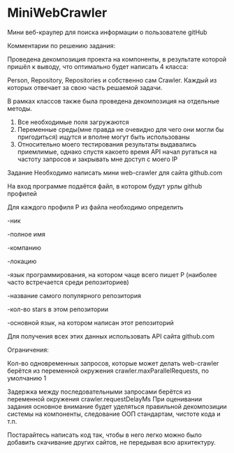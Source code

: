 # MiniWebCrawler
Мини веб-краулер для поиска информации о пользователе gitHub

Комментарии по решению задания:

Проведена декомпозиция проекта на компоненты, в результате которой пришёл к выводу, что оптимально будет написать 4 класса:

Person, Repository, Repositories и собственно сам Crawler. Каждый из которых отвечает за свою часть решаемой задачи.

В рамках классов также была проведена декомпозиция на отдельные методы.


1. Все необходимые поля загружаются
2. Переменные среды(мне правда не очевидно для чего они могли бы пригодиться) ищутся и вполне могут быть использованы
3. Относительно моего тестирования результаты выдавались приемлимые, однако спустя какоето время 
   API начал ругаться на частоту запросов и закрывать мне доступ с моего IP

  
 
Задание
Необходимо написать мини web-crawler для сайта github.com

На вход программе подаётся файл, в котором будут урлы github профилей

Для каждого профиля P из файла необходимо определить


-ник

-полное имя

-компанию

-локацию

-язык программирования, на котором чаще всего пишет P (наиболее часто встречается среди репозиториев)

-название самого популярного репозитория

-кол-во stars в этом репозитории

-основной язык, на котором написан этот репозиторий

Для получения всех этих данных использовать API сайта github.com

Ограничения:

Кол-во одновременных запросов, которые может делать web-crawler берётся из переменной окружения crawler.maxParallelRequests, по умолчанию 1

Задержка между последовательными запросами берётся из переменной окружения crawler.requestDelayMs
При оценивании задания основное внимание будет уделяться правильной декомпозиции системы на компоненты, следование ООП стандартам, чистоте кода и т.п. 

Постарайтесь написать код так, чтобы в него легко можно было добавить скачивание других сайтов, не передывая всю архитектуру.
